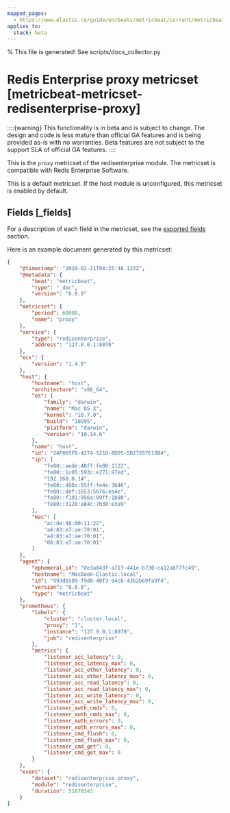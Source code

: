 ```yaml
---
mapped_pages:
  - https://www.elastic.co/guide/en/beats/metricbeat/current/metricbeat-metricset-redisenterprise-proxy.html
applies_to:
  stack: beta
---
```


% This file is generated! See scripts/docs_collector.py

# Redis Enterprise proxy metricset [metricbeat-metricset-redisenterprise-proxy]

::::{warning}
This functionality is in beta and is subject to change. The design and code is less mature than official GA features and is being provided as-is with no warranties. Beta features are not subject to the support SLA of official GA features.
::::


This is the `proxy` metricset of the redisenterprise module. The metricset is compatible with Redis Enterprise Software.

This is a default metricset. If the host module is unconfigured, this metricset is enabled by default.

## Fields [_fields]

For a description of each field in the metricset, see the [exported fields](/reference/metricbeat/exported-fields-redisenterprise.md) section.

Here is an example document generated by this metricset:

```json
{
    "@timestamp": "2020-02-21T08:25:46.123Z",
    "@metadata": {
        "beat": "metricbeat",
        "type": "_doc",
        "version": "8.0.0"
    },
    "metricset": {
        "period": 60000,
        "name": "proxy"
    },
    "service": {
        "type": "redisenterprise",
        "address": "127.0.0.1:8070"
    },
    "ecs": {
        "version": "1.4.0"
    },
    "host": {
        "hostname": "host",
        "architecture": "x86_64",
        "os": {
            "family": "darwin",
            "name": "Mac OS X",
            "kernel": "18.7.0",
            "build": "18G95",
            "platform": "darwin",
            "version": "10.14.6"
        },
        "name": "host",
        "id": "24F065F8-4274-521D-8DD5-5D27557E15B4",
        "ip": [
            "fe80::aede:48ff:fe00:1122",
            "fe80::1c05:593c:e271:97ed",
            "192.168.0.14",
            "fe80::488c:55ff:fe4e:3b46",
            "fe80::def:1653:5676:ea4e",
            "fe80::f191:956a:99ff:1b98",
            "fe80::3128:a84c:7b38:e3a9"
        ],
        "mac": [
            "ac:de:48:00:11:22",
            "a6:83:e7:ae:70:01",
            "a4:83:e7:ae:70:01",
            "06:83:e7:ae:70:01"
        ]
    },
    "agent": {
        "ephemeral_id": "de3a043f-a71f-441e-b730-ca12a8f7fc49",
        "hostname": "MacBook-Elastic.local",
        "id": "993db589-f9d8-40f3-94cb-43b2b69fa9f4",
        "version": "8.0.0",
        "type": "metricbeat"
    },
    "prometheus": {
        "labels": {
            "cluster": "cluster.local",
            "proxy": "1",
            "instance": "127.0.0.1:8070",
            "job": "redisenterprise"
        },
        "metrics": {
            "listener_acc_latency": 0,
            "listener_acc_latency_max": 0,
            "listener_acc_other_latency": 0,
            "listener_acc_other_latency_max": 0,
            "listener_acc_read_latency": 0,
            "listener_acc_read_latency_max": 0,
            "listener_acc_write_latency": 0,
            "listener_acc_write_latency_max": 0,
            "listener_auth_cmds": 0,
            "listener_auth_cmds_max": 0,
            "listener_auth_errors": 0,
            "listener_auth_errors_max": 0,
            "listener_cmd_flush": 0,
            "listener_cmd_flush_max": 0,
            "listener_cmd_get": 0,
            "listener_cmd_get_max": 0
        }
    },
    "event": {
        "dataset": "redisenterprise.proxy",
        "module": "redisenterprise",
        "duration": 51870343
    }
}
```
